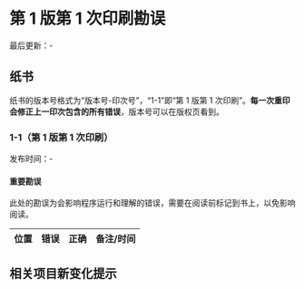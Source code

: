 # 第 1 版第 1 次印刷勘误

最后更新：-

<!-- **建议访问 <https://helloflask.com/book/4/errata/1-1/> 阅读优化显示效果的勘误。** -->

## 纸书

纸书的版本号格式为“版本号-印次号”，“1-1”即“第 1 版第 1 次印刷”。**每一次重印会修正上一印次包含的所有错误**，版本号可以在版权页看到。

### 1-1（第 1 版第 1 次印刷）

发布时间：-

#### 重要勘误

此处的勘误为会影响程序运行和理解的错误，需要在阅读前标记到书上，以免影响阅读。

位置 | 错误 | 正确 | 备注/时间 |
--- | --- | --- | ---


## 相关项目新变化提示
